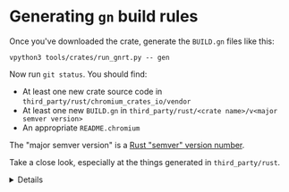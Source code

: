 # Generating `gn` build rules

Once you've downloaded the crate, generate the `BUILD.gn` files like this:

```shell
vpython3 tools/crates/run_gnrt.py -- gen
```

Now run `git status`. You should find:

* At least one new crate source code in `third_party/rust/chromium_crates_io/vendor`
* At least one new `BUILD.gn` in `third_party/rust/<crate name>/v<major semver version>`
* An appropriate `README.chromium`

The "major semver version" is a [Rust "semver" version number][0].

Take a close look, especially at the things generated in `third_party/rust`.

<details>
Talk a little about semver - and specifically the way that in Chromium
it's to allow multiple incompatible versions of a crate, which is discouraged
but sometimes necessary in the cargo ecosystem.
</detail>

[0]: https://doc.rust-lang.org/cargo/reference/semver.html
